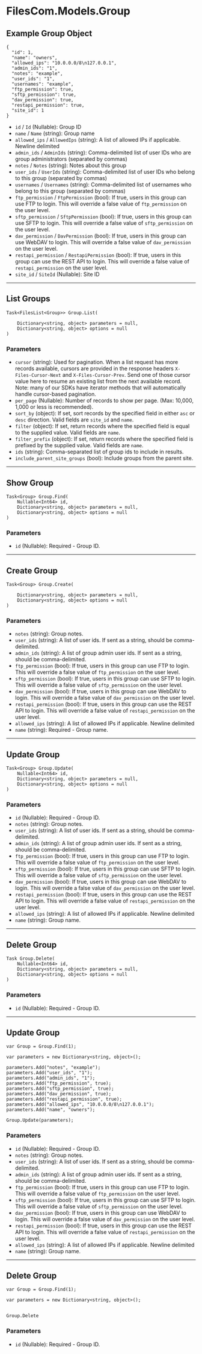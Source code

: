 # FilesCom.Models.Group

## Example Group Object

```
{
  "id": 1,
  "name": "owners",
  "allowed_ips": "10.0.0.0/8\n127.0.0.1",
  "admin_ids": "1",
  "notes": "example",
  "user_ids": "1",
  "usernames": "example",
  "ftp_permission": true,
  "sftp_permission": true,
  "dav_permission": true,
  "restapi_permission": true,
  "site_id": 1
}
```

* `id` / `Id`  (Nullable<Int64>): Group ID
* `name` / `Name`  (string): Group name
* `allowed_ips` / `AllowedIps`  (string): A list of allowed IPs if applicable.  Newline delimited
* `admin_ids` / `AdminIds`  (string): Comma-delimited list of user IDs who are group administrators (separated by commas)
* `notes` / `Notes`  (string): Notes about this group
* `user_ids` / `UserIds`  (string): Comma-delimited list of user IDs who belong to this group (separated by commas)
* `usernames` / `Usernames`  (string): Comma-delimited list of usernames who belong to this group (separated by commas)
* `ftp_permission` / `FtpPermission`  (bool): If true, users in this group can use FTP to login.  This will override a false value of `ftp_permission` on the user level.
* `sftp_permission` / `SftpPermission`  (bool): If true, users in this group can use SFTP to login.  This will override a false value of `sftp_permission` on the user level.
* `dav_permission` / `DavPermission`  (bool): If true, users in this group can use WebDAV to login.  This will override a false value of `dav_permission` on the user level.
* `restapi_permission` / `RestapiPermission`  (bool): If true, users in this group can use the REST API to login.  This will override a false value of `restapi_permission` on the user level.
* `site_id` / `SiteId`  (Nullable<Int64>): Site ID


---

## List Groups

```
Task<FilesList<Group>> Group.List(
    
    Dictionary<string, object> parameters = null,
    Dictionary<string, object> options = null
)
```

### Parameters

* `cursor` (string): Used for pagination.  When a list request has more records available, cursors are provided in the response headers `X-Files-Cursor-Next` and `X-Files-Cursor-Prev`.  Send one of those cursor value here to resume an existing list from the next available record.  Note: many of our SDKs have iterator methods that will automatically handle cursor-based pagination.
* `per_page` (Nullable<Int64>): Number of records to show per page.  (Max: 10,000, 1,000 or less is recommended).
* `sort_by` (object): If set, sort records by the specified field in either `asc` or `desc` direction. Valid fields are `site_id` and `name`.
* `filter` (object): If set, return records where the specified field is equal to the supplied value. Valid fields are `name`.
* `filter_prefix` (object): If set, return records where the specified field is prefixed by the supplied value. Valid fields are `name`.
* `ids` (string): Comma-separated list of group ids to include in results.
* `include_parent_site_groups` (bool): Include groups from the parent site.


---

## Show Group

```
Task<Group> Group.Find(
    Nullable<Int64> id, 
    Dictionary<string, object> parameters = null,
    Dictionary<string, object> options = null
)
```

### Parameters

* `id` (Nullable<Int64>): Required - Group ID.


---

## Create Group

```
Task<Group> Group.Create(
    
    Dictionary<string, object> parameters = null,
    Dictionary<string, object> options = null
)
```

### Parameters

* `notes` (string): Group notes.
* `user_ids` (string): A list of user ids. If sent as a string, should be comma-delimited.
* `admin_ids` (string): A list of group admin user ids. If sent as a string, should be comma-delimited.
* `ftp_permission` (bool): If true, users in this group can use FTP to login.  This will override a false value of `ftp_permission` on the user level.
* `sftp_permission` (bool): If true, users in this group can use SFTP to login.  This will override a false value of `sftp_permission` on the user level.
* `dav_permission` (bool): If true, users in this group can use WebDAV to login.  This will override a false value of `dav_permission` on the user level.
* `restapi_permission` (bool): If true, users in this group can use the REST API to login.  This will override a false value of `restapi_permission` on the user level.
* `allowed_ips` (string): A list of allowed IPs if applicable.  Newline delimited
* `name` (string): Required - Group name.


---

## Update Group

```
Task<Group> Group.Update(
    Nullable<Int64> id, 
    Dictionary<string, object> parameters = null,
    Dictionary<string, object> options = null
)
```

### Parameters

* `id` (Nullable<Int64>): Required - Group ID.
* `notes` (string): Group notes.
* `user_ids` (string): A list of user ids. If sent as a string, should be comma-delimited.
* `admin_ids` (string): A list of group admin user ids. If sent as a string, should be comma-delimited.
* `ftp_permission` (bool): If true, users in this group can use FTP to login.  This will override a false value of `ftp_permission` on the user level.
* `sftp_permission` (bool): If true, users in this group can use SFTP to login.  This will override a false value of `sftp_permission` on the user level.
* `dav_permission` (bool): If true, users in this group can use WebDAV to login.  This will override a false value of `dav_permission` on the user level.
* `restapi_permission` (bool): If true, users in this group can use the REST API to login.  This will override a false value of `restapi_permission` on the user level.
* `allowed_ips` (string): A list of allowed IPs if applicable.  Newline delimited
* `name` (string): Group name.


---

## Delete Group

```
Task Group.Delete(
    Nullable<Int64> id, 
    Dictionary<string, object> parameters = null,
    Dictionary<string, object> options = null
)
```

### Parameters

* `id` (Nullable<Int64>): Required - Group ID.


---

## Update Group

```
var Group = Group.Find(1);

var parameters = new Dictionary<string, object>();

parameters.Add("notes", "example");
parameters.Add("user_ids", "1");
parameters.Add("admin_ids", "1");
parameters.Add("ftp_permission", true);
parameters.Add("sftp_permission", true);
parameters.Add("dav_permission", true);
parameters.Add("restapi_permission", true);
parameters.Add("allowed_ips", "10.0.0.0/8\n127.0.0.1");
parameters.Add("name", "owners");

Group.Update(parameters);
```

### Parameters

* `id` (Nullable<Int64>): Required - Group ID.
* `notes` (string): Group notes.
* `user_ids` (string): A list of user ids. If sent as a string, should be comma-delimited.
* `admin_ids` (string): A list of group admin user ids. If sent as a string, should be comma-delimited.
* `ftp_permission` (bool): If true, users in this group can use FTP to login.  This will override a false value of `ftp_permission` on the user level.
* `sftp_permission` (bool): If true, users in this group can use SFTP to login.  This will override a false value of `sftp_permission` on the user level.
* `dav_permission` (bool): If true, users in this group can use WebDAV to login.  This will override a false value of `dav_permission` on the user level.
* `restapi_permission` (bool): If true, users in this group can use the REST API to login.  This will override a false value of `restapi_permission` on the user level.
* `allowed_ips` (string): A list of allowed IPs if applicable.  Newline delimited
* `name` (string): Group name.


---

## Delete Group

```
var Group = Group.Find(1);

var parameters = new Dictionary<string, object>();


Group.Delete
```

### Parameters

* `id` (Nullable<Int64>): Required - Group ID.
